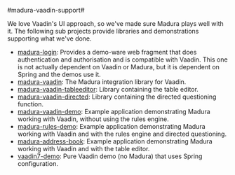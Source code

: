 #madura-vaadin-support#

We love Vaadin's UI approach, so we've made sure Madura plays well with it. The following sub projects provide libraries and demonstrations supporting what we've done. 

 * [madura-login](./blob/master/madura-login/README.md): Provides a demo-ware web fragment that does authentication and authorisation and is compatible with Vaadin. This one is not actually dependent on Vaadin or Madura, but it is dependent on Spring and the demos use it.
 * [madura-vaadin](./madura-vaadin/READ.me): The Madura integration library for Vaadin.
 * [madura-vaadin-tableeditor](./madura-vaadin-tableeditor/READ.me): Library containing the table editor.
 * [madura-vaadin-directed](./madura-vaadin-directed/READ.me): Library containing the directed questioning function.
 * [madura-vaadin-demo](./madura-vaadin-demo/READ.me): Example application demonstrating Madura working with Vaadin, without using the rules engine. 
 * [madura-rules-demo](./madura-rules-demo/READ.me): Example application demonstrating Madura working with Vaadin and with the rules engine and directed questioning. 
 * [madura-address-book](./madura-vaadin-demo/READ.me): Example application demonstrating Madura working with Vaadin and with the table editor. 
 * [vaadin7-demo](./vaadin7-demo/READ.me): Pure Vaadin demo (no Madura) that uses Spring configuration.

